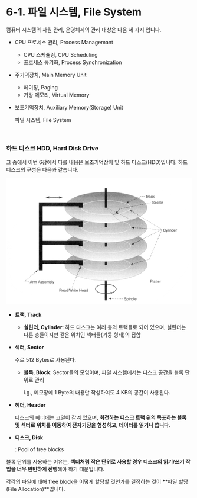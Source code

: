 # 6-1. 파일 시스템, File System

컴퓨터 시스템의 자원 관리, 운영체제의 관리 대상은 다음 세 가지 입니다.

- CPU 프로세스 관리, Process Managemant

  - CPU 스케쥴링, CPU Scheduling
  - 프로세스 동기화, Process Synchronization

- 주기억장치, Main Memory Unit

  - 페이징, Paging
  - 가상 메모리, Virtual Memory

- 보조기억장치, Auxiliary Memory(Storage) Unit

  파일 시스템, File System

<br>

### 하드 디스크 HDD, Hard Disk Drive

그 중에서 이번 6장에서 다룰 내용은 보조기억장치 및 하드 디스크(HDD)입니다. 하드 디스크의 구성은 다음과 같습니다.

![6-1_Disk_Structure](./assets/6-1_Disk_Structure.jpg)

- **트랙, Track**

  - **실린더, Cylinder**: 하드 디스크는 여러 층의 트랙들로 되어 있으며, 실린더는 다른 층들이지만 같은 위치인 섹터들(기둥 형태)의 집합

- **섹터, Sector**

  주로 512 Bytes로 사용된다.

  - **블록, Block**: Sector들의 모임이며, 파일 시스템에서는 디스크 공간을 블록 단위로 관리

    i.g., 메모장에 1 Byte의 내용만 작성하여도 4 KB의 공간이 사용된다.

- **헤더, Header**

  디스크의 헤더에는 코일이 감겨 있으며, **회전하는 디스크 트랙 위의 목표하는 블록 및 섹터로 위치를 이동하여 전자기장을 형성하고, 데이터를 읽거나 씁니다**.

- **디스크, Disk**

  : Pool of free blocks

블록 단위를 사용하는 이유는, **섹터처럼 작은 단위로 사용할 경우 디스크의 읽기/쓰기 작업을 너무 빈번하게 진행**해야 하기 때문입니다.

각각의 파일에 대해 free block을 어떻게 할당할 것인가를 결정하는 것이 **파일 할당(File Allocation)**입니다.

